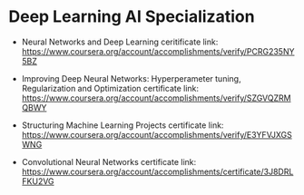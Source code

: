 # Deep Learning AI Specialization

* Neural Networks and Deep Learning ceritificate link:\
https://www.coursera.org/account/accomplishments/verify/PCRG235NY5BZ

* Improving Deep Neural Networks: Hyperperameter tuning, Regularization and Optimization certificate link:\
https://www.coursera.org/account/accomplishments/verify/SZGVQZRMQBWY

* Structuring Machine Learning Projects certificate link:\
https://www.coursera.org/account/accomplishments/verify/E3YFVJXGSWNG

* Convolutional Neural Networks certificate link:\
https://www.coursera.org/account/accomplishments/certificate/3J8DRLFKU2VG
